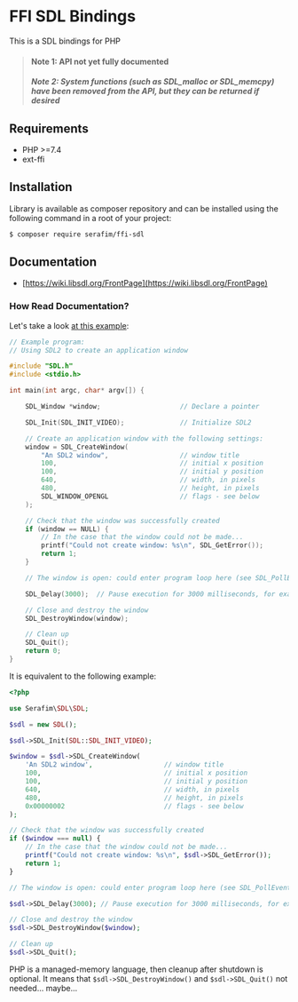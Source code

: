 # FFI SDL Bindings

This is a SDL bindings for PHP

> #### Note 1: API not yet fully documented
> ##### Note 2: System functions (such as SDL_malloc or SDL_memcpy) have been removed from the API, but they can be returned if desired

## Requirements

- PHP >=7.4
- ext-ffi

## Installation

Library is available as composer repository and can be 
installed using the following command in a root of your project:

```bash
$ composer require serafim/ffi-sdl
```

## Documentation

- [https://wiki.libsdl.org/FrontPage](https://wiki.libsdl.org/FrontPage)

### How Read Documentation?

Let's take a look [at this example](https://wiki.libsdl.org/SDL_CreateWindow):

```cpp
// Example program:
// Using SDL2 to create an application window

#include "SDL.h"
#include <stdio.h>

int main(int argc, char* argv[]) {

    SDL_Window *window;                    // Declare a pointer

    SDL_Init(SDL_INIT_VIDEO);              // Initialize SDL2

    // Create an application window with the following settings:
    window = SDL_CreateWindow(
        "An SDL2 window",                  // window title
        100,                               // initial x position
        100,                               // initial y position
        640,                               // width, in pixels
        480,                               // height, in pixels
        SDL_WINDOW_OPENGL                  // flags - see below
    );

    // Check that the window was successfully created
    if (window == NULL) {
        // In the case that the window could not be made...
        printf("Could not create window: %s\n", SDL_GetError());
        return 1;
    }

    // The window is open: could enter program loop here (see SDL_PollEvent())

    SDL_Delay(3000);  // Pause execution for 3000 milliseconds, for example

    // Close and destroy the window
    SDL_DestroyWindow(window);

    // Clean up
    SDL_Quit();
    return 0;
}
```

It is equivalent to the following example:

```php
<?php

use Serafim\SDL\SDL;

$sdl = new SDL();

$sdl->SDL_Init(SDL::SDL_INIT_VIDEO);

$window = $sdl->SDL_CreateWindow(
    'An SDL2 window',                  // window title
    100,                               // initial x position
    100,                               // initial y position
    640,                               // width, in pixels
    480,                               // height, in pixels
    0x00000002                         // flags - see below
);

// Check that the window was successfully created
if ($window === null) {
    // In the case that the window could not be made...
    printf("Could not create window: %s\n", $sdl->SDL_GetError());
    return 1;
}

// The window is open: could enter program loop here (see SDL_PollEvent())

$sdl->SDL_Delay(3000); // Pause execution for 3000 milliseconds, for example

// Close and destroy the window
$sdl->SDL_DestroyWindow($window);

// Clean up
$sdl->SDL_Quit();
```

PHP is a managed-memory language, then cleanup after shutdown is optional. It 
means that `$sdl->SDL_DestroyWindow()` and `$sdl->SDL_Quit()` not needed... 
maybe...
